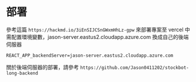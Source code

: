 # 部署
參考這篇 `https://hackmd.io/3iEnSIJCSnGWxmHhLz-gpw` 來部署專案至 vercel 中
需配置環境變數，jason-server.eastus2.cloudapp.azure.com 換成自己的後端伺服器
```
REACT_APP_backendServer=jason-server.eastus2.cloudapp.azure.com
```

關於後端伺服器的部署，請參考 `https://github.com/Jason0411202/stockbot-long-backend`